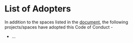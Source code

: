# List of Adopters

In addition to the spaces listed in the
[document](https://github.com/ocaml/code-of-conduct/blob/main/CODE_OF_CONDUCT.md), the
following projects/spaces have adopted this Code of Conduct -

* ...
